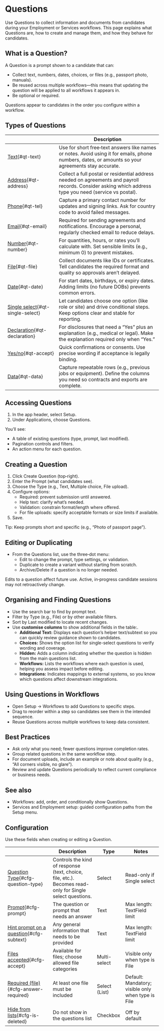 # Questions

Use Questions to collect information and documents from candidates during your Employment or Services workflows. This
page explains what Questions are, how to create and manage them, and how they behave for candidates.

## What is a Question?

A Question is a prompt shown to a candidate that can:

- Collect text, numbers, dates, choices, or files (e.g., passport photo, manuals).
- Be reused across multiple workflows—this means that updating the question will be applied to all workflows it appears in.
- Be optional or required.

Questions appear to candidates in the order you configure within a workflow.

## Types of Questions

|                                                       | Description                                                                                                                                             |
|-------------------------------------------------------|---------------------------------------------------------------------------------------------------------------------------------------------------------|
| [Text](#qt-text){#qt-text}                            | Use for short free‑text answers like names or notes. Avoid using it for emails, phone numbers, dates, or amounts so your agreements stay accurate.      |
| [Address](#qt-address){#qt-address}                   | Collect a full postal or residential address needed on agreements and payroll records. Consider asking which address type you need (service vs postal). |
| [Phone](#qt-tel){#qt-tel}                             | Capture a primary contact number for updates and signing links. Ask for country code to avoid failed messages.                                          |
| [Email](#qt-email){#qt-email}                         | Required for sending agreements and notifications. Encourage a personal, regularly checked email to reduce delays.                                      |
| [Number](#qt-number){#qt-number}                      | For quantities, hours, or rates you’ll calculate with. Set sensible limits (e.g., minimum 0) to prevent mistakes.                                       |
| [File](#qt-file){#qt-file}                            | Collect documents like IDs or certificates. Tell candidates the required format and quality so approvals aren’t delayed.                                |
| [Date](#qt-date){#qt-date}                            | For start dates, birthdays, or expiry dates. Adding limits (no future DOBs) prevents common errors.                                                     |
| [Single select](#qt-single-select){#qt-single-select} | Let candidates choose one option (like role or site) and drive conditional steps. Keep options clear and stable for reporting.                          |
| [Declaration](#qt-declaration){#qt-declaration}       | For disclosures that need a “Yes” plus an explanation (e.g., medical or legal). Make the explanation required only when “Yes.”                          |
| [Yes/no](#qt-accept){#qt-accept}                      | Quick confirmations or consents. Use precise wording if acceptance is legally binding.                                                                  |
| [Data](#qt-data){#qt-data}                            | Capture repeatable rows (e.g., previous jobs or equipment). Define the columns you need so contracts and exports are complete.                          |

## Accessing Questions

1. In the app header, select Setup.
2. Under Applications, choose Questions.

You’ll see:

- A table of existing questions (type, prompt, last modified).
- Pagination controls and filters.
- An action menu for each question.

## Creating a Question

1. Click Create Question (top‑right).
2. Enter the Prompt (what candidates see).
3. Choose the Type (e.g., Text, Multiple choice, File upload).
4. Configure options:
    - Required: prevent submission until answered.
    - Help text: clarify what’s needed.
    - Validation: constrain format/length where offered.
    - For file uploads: specify acceptable formats or size limits if available.
5. Save.

Tip: Keep prompts short and specific (e.g., “Photo of passport page”).

## Editing or Duplicating

- From the Questions list, use the three‑dot menu:
    - Edit to change the prompt, type settings, or validation.
    - Duplicate to create a variant without starting from scratch.
    - Archive/Delete if a question is no longer needed.

Edits to a question affect future use. Active, in‑progress candidate sessions may not retroactively change.

## Organising and Finding Questions

- Use the search bar to find by prompt text.
- Filter by Type (e.g., File) or by other available filters.
- Sort by Last modified to locate recent changes.
- Use **customise columns** to show additional fields in the table:.
  - **Additional Text:** Displays each question’s helper text/subtext so you can quickly review guidance shown to candidates.
  - **Choices:** Shows the option list for single-select questions to verify wording and coverage.
  - **Hidden:** Adds a column indicating whether the question is hidden from the main questions list.
  - **Workflows:** Lists the workflows where each question is used, helping you assess impact before editing.
  - **Integrations:** Indicates mappings to external systems, so you know which questions affect downstream integrations.

## Using Questions in Workflows

- Open Setup → Workflows to add Questions to specific steps.
- Drag to reorder within a step so candidates see them in the intended sequence.
- Reuse Questions across multiple workflows to keep data consistent.

## Best Practices

- Ask only what you need; fewer questions improve completion rates.
- Group related questions in the same workflow step.
- For document uploads, include an example or note about quality (e.g., “All corners visible, no glare”).
- Review and update Questions periodically to reflect current compliance or business needs.

## See also

- Workflows: add, order, and conditionally show Questions.
- Services and Employment setup: guided configuration paths from the Setup menu.

## Configuration

Use these fields when creating or editing a Question.

|                                                               | Description                                                                                              | Type          | Notes                                              |
|---------------------------------------------------------------|----------------------------------------------------------------------------------------------------------|---------------|----------------------------------------------------|
| [Question Type](#cfg-question-type){#cfg-question-type}       | Controls the kind of response (text, choice, file, etc.). Becomes read-only for Single select questions. | Select        | Read-only if Single select                         |
| [Prompt](#cfg-prompt){#cfg-prompt}                            | The question or prompt that needs an answer                                                              | Text          | Max length: TextField limit                        |
| [Hint prompt on a question](#cfg-subtext){#cfg-subtext}       | Any general information that needs to be provided                                                        | Text          | Max length: TextField limit                        |
| [Files accepted](#cfg-accept){#cfg-accept}                    | Available for files; choose allowed file categories                                                      | Multi-select  | Visible only when type is File                     |
| [Required (file)](#cfg-answer-required){#cfg-answer-required} | At least one file must be included                                                                       | Select (List) | Default: Mandatory; visible only when type is File |
| [Hide from lists](#cfg-is-deleted){#cfg-is-deleted}           | Do not show in the questions list                                                                        | Checkbox      | Off by default                                     |
